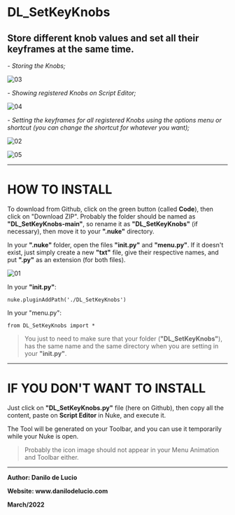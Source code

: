 # DL_SetKeyKnobs
 Store different knob values and set all their keyframes at the same time.
 --------------------------------------------------------------------------------------------------------
 
 <p><em>- Storing the Knobs;</em></p>

![03](https://user-images.githubusercontent.com/47226196/158734232-81be930c-d2a5-461e-82fa-94ae9dc881af.png)

<p><em>- Showing registered Knobs on Script Editor;</em></p>

![04](https://user-images.githubusercontent.com/47226196/158734670-8b02aa11-d0de-4e35-abb0-a58b85fc1df7.png)

<p><em>- Setting the keyframes for all registered Knobs using the options menu or shortcut (you can change the shortcut for whatever you want);</em></p>

![02](https://user-images.githubusercontent.com/47226196/158734216-a222be90-b997-4a1f-b245-180fe2a00d78.png)

![05](https://user-images.githubusercontent.com/47226196/158736515-ef9e249e-98af-4d9a-8ef7-09dcc64460b6.png)

--------------------------------------------------------------------------------------------------------
# HOW TO INSTALL
 To download from Github, click on the green button (called <strong>Code</strong>), then click on "Download ZIP".
Probably the folder should be named as <strong>"DL_SetKeyKnobs-main"</strong>, so rename it as <strong>"DL_SetKeyKnobs"</strong> (if necessary), 
then move it to your <strong>".nuke"</strong> directory.

 In your <strong>".nuke"</strong> folder, open the files <strong>"init.py"</strong> and <strong>"menu.py"</strong>. If it doesn't exist, just simply create a new
<strong>"txt"</strong> file, give their respective names, and put <strong>".py"</strong> as an extension (for both files).

![01](https://user-images.githubusercontent.com/47226196/158733248-4f46da14-88a1-4875-8aaa-03eb5d8e2ca7.png)

 In your <strong>"init.py"</strong>:
<p><code>nuke.pluginAddPath('./DL_SetKeyKnobs')</code>

 In your </strong>"menu.py"</strong>:
<p><code>from DL_SetKeyKnobs import *</code>
<blockquote>
 You just to need to make sure that your folder (<strong>"DL_SetKeyKnobs"</strong>), has the same name and the same 
directory when you are setting in your <strong>"init.py"</strong>.
</blockquote>

--------------------------------------------------------------------------------------------------------
# IF YOU DON'T WANT TO INSTALL
 Just click on <strong>"DL_SetKeyKnobs.py"</strong> file (here on Github), then copy all the content, paste on <strong>Script Editor</strong> in Nuke, and execute it.
 
 The Tool will be generated on your Toolbar, and you can use it temporarily while your Nuke is open.
 
 <blockquote>
 Probably the icon image should not appear in your Menu Animation and Toolbar either.
 </blockquote>
 
 --------------------------------------------------------------------------------------------------------
<strong>
Author: Danilo de Lucio
<p>Website: www.danilodelucio.com
<p>March/2022
</strong>
